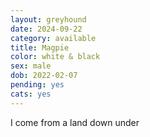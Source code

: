 ```yaml
---
layout: greyhound
date: 2024-09-22
category: available
title: Magpie
color: white & black
sex: male
dob: 2022-02-07
pending: yes
cats: yes
---
```

I come from a land down under
